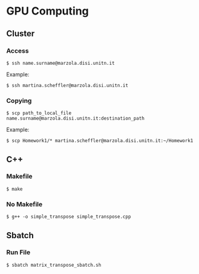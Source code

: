 # GPU Computing
## Cluster
### Access
```
$ ssh name.surname@marzola.disi.unitn.it
```
Example:
```
$ ssh martina.scheffler@marzola.disi.unitn.it
```

### Copying
```
$ scp path_to_local_file name.surname@marzola.disi.unitn.it:destination_path
```
Example:
```
$ scp Homework1/* martina.scheffler@marzola.disi.unitn.it:~/Homework1
```

## C++
### Makefile
```
$ make
```

### No Makefile
```
$ g++ -o simple_transpose simple_transpose.cpp
```

## Sbatch
### Run File
```
$ sbatch matrix_transpose_sbatch.sh
```